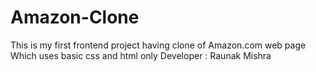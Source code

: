 # Amazon-Clone
This is my first frontend project having clone of Amazon.com web page Which uses basic css  and html only
Developer : Raunak Mishra
